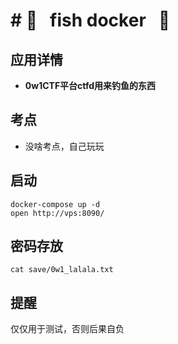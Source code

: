 # # :book: &nbsp; fish docker &nbsp; :book:


## 应用详情

- **0w1CTF平台ctfd用来钓鱼的东西**



## 考点

-  没啥考点，自己玩玩

## 启动

    docker-compose up -d
    open http://vps:8090/

## 密码存放

```
cat save/0w1_lalala.txt
```

## 提醒

仅仅用于测试，否则后果自负
